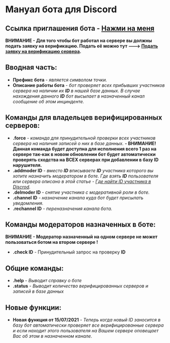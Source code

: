# Мануал бота для Discord

## Ссылка приглашения бота - [Нажми на меня](https://discord.com/api/oauth2/authorize?client_id=583233909211267072&permissions=2148392129&scope=bot)

**ВНИМАНИЕ - Для того чтобы бот работал на сервере вы должны подать заявку на верификацию. Подать её можно тут ---> [Подать заявку на верификацию сервера](https://docs.google.com/forms/d/1YBB72PuJw3GGwKzqIlxuBeXeFMajOL0vVb84iLrTog8).**

## Вводная часть:

- **Префикс бота** - *является символом точки.*
- **Описание работы бота** - *бот проверяет всех прибывших участников сервера на наличии их **ID** в нашей базе данных. В случае нахождения данного **ID** бот высылает в назначенный канал сообщение об этом инцинденте.*

## Команды для владельцев верифицированных серверов:

- **.force** - *команда для принудительной проверки всех участников сервера на наличия записей о них в базе данных.* **- ВНИМАНИЕ! Данная команда будет доступна для исполнения всего 1 раз на сервере так-как в новом обновлении бот будет автоматически проверять сходства на ВСЕХ серверах при добавлении в базу ID нарушителя.**
- **.addmoder ID** - *вместо **ID** вписываете **ID** участника которого вы хотите назначить модератором в боте. Где взять **ID** пользователя или сервера описано в этой статье - [Где найти ID участника в Discrod](https://support.discord.com/hc/ru/articles/206346498-%D0%93%D0%B4%D0%B5-%D0%BC%D0%BD%D0%B5-%D0%BD%D0%B0%D0%B9%D1%82%D0%B8-ID-%D0%BF%D0%BE%D0%BB%D1%8C%D0%B7%D0%BE%D0%B2%D0%B0%D1%82%D0%B5%D0%BB%D1%8F-%D1%81%D0%B5%D1%80%D0%B2%D0%B5%D1%80%D0%B0-%D1%81%D0%BE%D0%BE%D0%B1%D1%89%D0%B5%D0%BD%D0%B8%D1%8F-).*
- **.delmoder ID** - *снятие участника с модеративной роли в боте.* 
- **.channel ID** - *назначение канала куда бот будет присылать уведомления.*
- **.rechannel ID** - *переназначения канала бота.*

## Команды модераторов назначенных в боте:

**ВНИМАНИЕ - Модератор назначенный на одном сервере не может пользоваться ботом на втором сервере !**

- **.check ID** - Принудительный запрос на проверку **ID**

## Общие команды:

- **.help** - *Выводит справку о боте*
- **.status** - *Выводит количество верифицированных серверов и записей в базе данных*

## Новые функции:

- **Новая функция от 15/07/2021** - *Теперь когда новый ID заносится в базу бот автоматически проверяет все верифицированные сервера и если находит этого пользователя на Вашем сервере оповещает Вас об этом в назначенном канале.*
